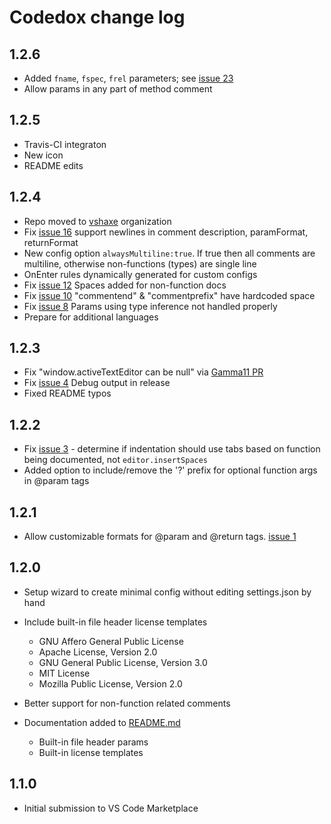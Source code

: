 # Codedox change log

## 1.2.6

* Added `fname`, `fspec`, `frel` parameters; see [issue 23](https://github.com/vshaxe/codedox/issues/23)
* Allow params in any part of method comment

## 1.2.5

* Travis-CI integraton
* New icon
* README edits

## 1.2.4

* Repo moved to [vshaxe](https://github.com/vshaxe) organization
* Fix [issue 16](https://github.com/vshaxe/codedox/issues/16) support newlines in comment description, paramFormat, returnFormat
* New config option `alwaysMultiline:true`. If true then all comments are multiline, otherwise non-functions (types) are single line
* OnEnter rules dynamically generated for custom configs
* Fix [issue 12](https://github.com/vshaxe/codedox/issues/12) Spaces added for non-function docs
* Fix [issue 10](https://github.com/vshaxe/codedox/issues/10) "commentend" & "commentprefix" have hardcoded space
* Fix [issue 8](https://github.com/vshaxe/codedox/issues/8) Params using type inference not handled properly
* Prepare for additional languages

## 1.2.3

* Fix "window.activeTextEditor can be null" via [Gamma11 PR](https://github.com/vshaxe/codedox/pull/5)
* Fix [issue 4](https://github.com/vshaxe/codedox/issues/4) Debug output in release
* Fixed README typos

## 1.2.2

* Fix [issue 3](https://github.com/vshaxe/codedox/issues/3) - determine if indentation should use tabs based on function being documented, not `editor.insertSpaces`
* Added option to include/remove the '?' prefix for optional function args in @param tags

## 1.2.1
* Allow customizable formats for @param and @return tags. [issue 1](https://github.com/vshaxe/codedox/issues/1)

## 1.2.0
* Setup wizard to create minimal config without editing settings.json by hand

* Include built-in file header license templates
	* GNU Affero General Public License
	* Apache License, Version 2.0
	* GNU General Public License, Version 3.0
	* MIT License
	* Mozilla Public License, Version 2.0
* Better support for non-function related comments
* Documentation added to [README.md](./README.md) 
	* Built-in file header params
	* Built-in license templates

## 1.1.0
- Initial submission to VS Code Marketplace
